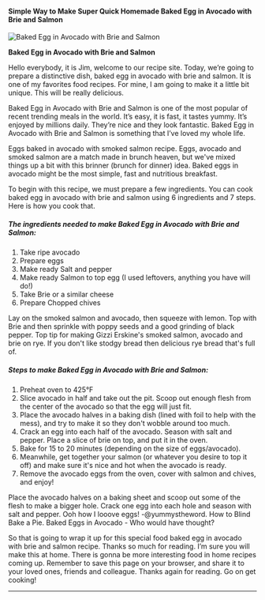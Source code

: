             

#### Simple Way to Make Super Quick Homemade Baked Egg in Avocado with Brie and Salmon

![Baked Egg in Avocado with Brie and Salmon](https://img-global.cpcdn.com/recipes/26b95b7ae78aa6a3/751x532cq70/baked-egg-in-avocado-with-brie-and-salmon-recipe-main-photo.jpg)

**Baked Egg in Avocado with Brie and Salmon**

Hello everybody, it is Jim, welcome to our recipe site. Today, we’re going to prepare a distinctive dish, baked egg in avocado with brie and salmon. It is one of my favorites food recipes. For mine, I am going to make it a little bit unique. This will be really delicious.

Baked Egg in Avocado with Brie and Salmon is one of the most popular of recent trending meals in the world. It’s easy, it is fast, it tastes yummy. It’s enjoyed by millions daily. They’re nice and they look fantastic. Baked Egg in Avocado with Brie and Salmon is something that I’ve loved my whole life.

Eggs baked in avocado with smoked salmon recipe. Eggs, avocado and smoked salmon are a match made in brunch heaven, but we've mixed things up a bit with this brinner (brunch for dinner) idea. Baked eggs in avocado might be the most simple, fast and nutritious breakfast.

To begin with this recipe, we must prepare a few ingredients. You can cook baked egg in avocado with brie and salmon using 6 ingredients and 7 steps. Here is how you cook that.

##### The ingredients needed to make Baked Egg in Avocado with Brie and Salmon:

1.  Take ripe avocado
2.  Prepare eggs
3.  Make ready Salt and pepper
4.  Make ready Salmon to top egg (I used leftovers, anything you have will do!)
5.  Take Brie or a similar cheese
6.  Prepare Chopped chives

Lay on the smoked salmon and avocado, then squeeze with lemon. Top with Brie and then sprinkle with poppy seeds and a good grinding of black pepper. Top tip for making Gizzi Erskine's smoked salmon, avocado and brie on rye. If you don't like stodgy bread then delicious rye bread that's full of.

##### Steps to make Baked Egg in Avocado with Brie and Salmon:

1.  Preheat oven to 425°F
2.  Slice avocado in half and take out the pit. Scoop out enough flesh from the center of the avocado so that the egg will just fit.
3.  Place the avocado halves in a baking dish (lined with foil to help with the mess), and try to make it so they don't wobble around too much.
4.  Crack an egg into each half of the avocado. Season with salt and pepper. Place a slice of brie on top, and put it in the oven.
5.  Bake for 15 to 20 minutes (depending on the size of eggs/avocado).
6.  Meanwhile, get together your salmon (or whatever you desire to top it off) and make sure it's nice and hot when the avocado is ready.
7.  Remove the avocado eggs from the oven, cover with salmon and chives, and enjoy!

Place the avocado halves on a baking sheet and scoop out some of the flesh to make a bigger hole. Crack one egg into each hole and season with salt and pepper. Ooh how I looove eggs! -@yummystheword. How to Blind Bake a Pie. Baked Eggs in Avocado - Who would have thought?

So that is going to wrap it up for this special food baked egg in avocado with brie and salmon recipe. Thanks so much for reading. I’m sure you will make this at home. There is gonna be more interesting food in home recipes coming up. Remember to save this page on your browser, and share it to your loved ones, friends and colleague. Thanks again for reading. Go on get cooking!

* * *